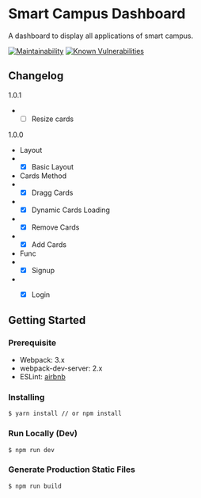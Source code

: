 # Smart Campus Dashboard
A dashboard to display all applications of smart campus.

[![Maintainability](https://api.codeclimate.com/v1/badges/604f7e6136089a943a0f/maintainability)](https://codeclimate.com/github/Sirius207/Smart-Campus-Dashboard/maintainability)
[![Known Vulnerabilities](https://snyk.io/test/github/sirius207/smart-campus-dashboard/badge.svg)](https://snyk.io/test/github/sirius207/smart-campus-dashboard)



## Changelog

1.0.1
- - [ ] Resize cards

1.0.0

- Layout
- - [x] Basic Layout
- Cards Method
- - [x] Dragg Cards
- - [x] Dynamic Cards Loading
- - [x] Remove Cards
- - [x] Add Cards
- Func
- - [x] Signup
- - [x] Login


## Getting Started


### Prerequisite
- Webpack: 3.x
- webpack-dev-server: 2.x
- ESLint: [airbnb](https://github.com/airbnb/javascript/tree/master/packages/eslint-config-airbnb)


### Installing

```
$ yarn install // or npm install
```

### Run Locally (Dev)
```
$ npm run dev
```

### Generate Production Static Files
```
$ npm run build
```
